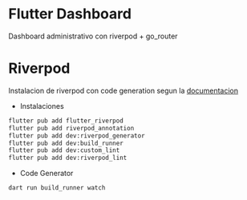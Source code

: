 # Flutter Dashboard

Dashboard administrativo con riverpod + go_router

# Riverpod

Instalacion de riverpod con code generation segun la [documentacion](https://riverpod.dev/docs/introduction/getting_started)

- Instalaciones

```bash
flutter pub add flutter_riverpod
flutter pub add riverpod_annotation
flutter pub add dev:riverpod_generator
flutter pub add dev:build_runner
flutter pub add dev:custom_lint
flutter pub add dev:riverpod_lint
```

- Code Generator

```bash
dart run build_runner watch
```
